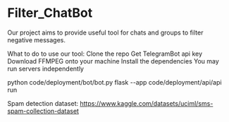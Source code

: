 # Filter_ChatBot

Our project aims to provide useful tool for chats and groups to filter negative messages.


What to do to use our tool:
Clone the repo
Get TelegramBot api key
Download FFMPEG onto your machine
Install the dependencies
You may run servers independently

python code/deployment/bot/bot.py
flask --app code/deployment/api/api run

Spam detection dataset: https://www.kaggle.com/datasets/uciml/sms-spam-collection-dataset
